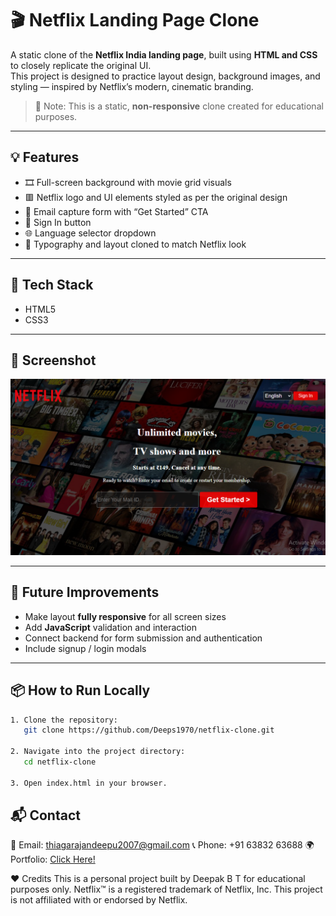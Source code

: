 # 🎬 Netflix Landing Page Clone

A static clone of the **Netflix India landing page**, built using **HTML and CSS** to closely replicate the original UI.  
This project is designed to practice layout design, background images, and styling — inspired by Netflix’s modern, cinematic branding.

> 📌 Note: This is a static, **non-responsive** clone created for educational purposes.

---

## 💡 Features

- 🎞️ Full-screen background with movie grid visuals
- 🟥 Netflix logo and UI elements styled as per the original design
- 📩 Email capture form with “Get Started” CTA
- 🔐 Sign In button
- 🌐 Language selector dropdown
- 🧠 Typography and layout cloned to match Netflix look

---

## 🧰 Tech Stack

- HTML5  
- CSS3  

---

## 📸 Screenshot

![Netflix Clone Screenshot](./netflix-clone.png)

---

## 🚧 Future Improvements

- Make layout **fully responsive** for all screen sizes
- Add **JavaScript** validation and interaction
- Connect backend for form submission and authentication
- Include signup / login modals

---

## 📦 How to Run Locally

```bash
1. Clone the repository:
   git clone https://github.com/Deeps1970/netflix-clone.git

2. Navigate into the project directory:
   cd netflix-clone

3. Open index.html in your browser.
```

## 📬 Contact
📧 Email: thiagarajandeepu2007@gmail.com
📞 Phone: +91 63832 63688
🌍 Portfolio: [Click Here!](https://deeps1970.github.io/Deeps1970/)

❤️ Credits
This is a personal project built by Deepak B T for educational purposes only.
Netflix™ is a registered trademark of Netflix, Inc. This project is not affiliated with or endorsed by Netflix.
